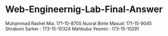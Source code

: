 # Web-Engineernig-Lab-Final-Answer
Muhammad Rashel Mia: 171-15-8705 Nusrat Binte Masud: 171-15-9045 Shraboni Sarker : 173-15-10324 Mahbuba Yesmin : 173-15-10291
